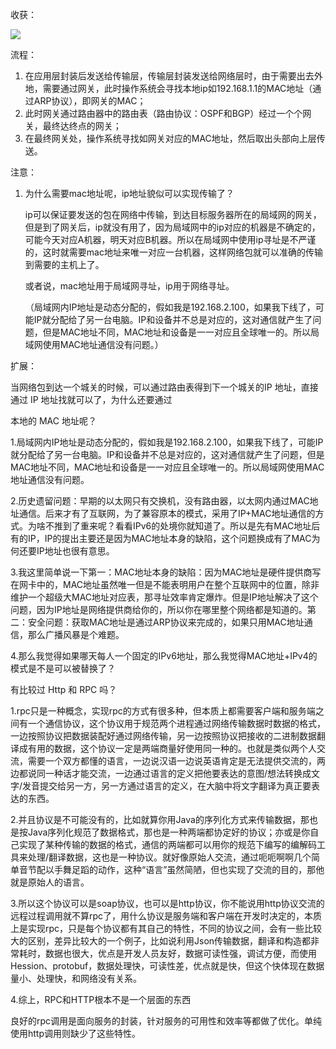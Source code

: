 收获：

![](D:\Work\TyporaNotes\note\计算机网络\趣谈网络协议知识点\pict\购物流程图.png)

流程：

1. 在应用层封装后发送给传输层，传输层封装发送给网络层时，由于需要出去外地，需要通过网关，此时操作系统会寻找本地ip如192.168.1.1的MAC地址（通过ARP协议），即网关的MAC；
2. 此时网关通过路由器中的路由表（路由协议：OSPF和BGP）经过一个个网关，最终达终点的网关；
3. 在最终网关处，操作系统寻找如网关对应的MAC地址，然后取出头部向上层传送。

注意：

1. 为什么需要mac地址呢，ip地址貌似可以实现传输了？

   ip可以保证要发送的包在网络中传输，到达目标服务器所在的局域网的网关，但是到了网关后，ip就没有用了，因为局域网中的ip对应的机器是不确定的，可能今天对应A机器，明天对应B机器。所以在局域网中使用ip寻址是不严谨的，这时就需要mac地址来唯一对应一台机器，这样网络包就可以准确的传输到需要的主机上了。

   或者说，mac地址用于局域网寻址，ip用于网络寻址。

   （局域网内IP地址是动态分配的，假如我是192.168.2.100，如果我下线了，可能IP就分配给了另一台电脑。IP和设备并不总是对应的，这对通信就产生了问题，但是MAC地址不同，MAC地址和设备是一一对应且全球唯一的。所以局域网使用MAC地址通信没有问题。）



扩展：

当网络包到达一个城关的时候，可以通过路由表得到下一个城关的IP 地址，直接通过 IP 地址找就可以了，为什么还要通过

本地的 MAC 地址呢？

1.局域网内IP地址是动态分配的，假如我是192.168.2.100，如果我下线了，可能IP就分配给了另一台电脑。IP和设备并不总是对应的，这对通信就产生了问题，但是MAC地址不同，MAC地址和设备是一一对应且全球唯一的。所以局域网使用MAC地址通信没有问题。

2.历史遗留问题：早期的以太网只有交换机，没有路由器，以太网内通过MAC地址通信。后来才有了互联网，为了兼容原本的模式，采用了IP+MAC地址通信的方式。为啥不推到了重来呢？看看IPv6的处境你就知道了。所以是先有MAC地址后有的IP，IP的提出主要还是因为MAC地址本身的缺陷，这个问题换成有了MAC为何还要IP地址也很有意思。

3.我这里简单说一下第一：MAC地址本身的缺陷：因为MAC地址是硬件提供商写在网卡中的，MAC地址虽然唯一但是不能表明用户在整个互联网中的位置，除非维护一个超级大MAC地址对应表，那寻址效率肯定爆炸。但是IP地址解决了这个问题，因为IP地址是网络提供商给你的，所以你在哪里整个网络都是知道的。第二：安全问题：获取MAC地址是通过ARP协议来完成的，如果只用MAC地址通信，那么广播风暴是个难题。

4.那么我觉得如果哪天每人一个固定的IPv6地址，那么我觉得MAC地址+IPv4的模式是不是可以被替换了？



有比较过 Http 和 RPC 吗？

1.rpc只是一种概念，实现rpc的方式有很多种，但本质上都需要客户端和服务端之间有一个通信协议，这个协议用于规范两个进程通过网络传输数据时数据的格式，一边按照协议把数据装配好通过网络传输，另一边按照协议把接收的二进制数据翻译成有用的数据，这个协议一定是两端商量好使用同一种的。也就是类似两个人交流，需要一个双方都懂的语言，一边说汉语一边说英语肯定是无法提供交流的，两边都说同一种话才能交流，一边通过语言的定义把他要表达的意图/想法转换成文字/发音提交给另一方，另一方通过语言的定义，在大脑中将文字翻译为真正要表达的东西。

2.并且协议是不可能没有的，比如就算你用Java的序列化方式来传输数据，那也是按Java序列化规范了数据格式，那也是一种两端都协定好的协议；亦或是你自己实现了某种传输的数据的格式，通信的两端都可以用你的规范下编写的编解码工具来处理/翻译数据，这也是一种协议。就好像原始人交流，通过呃呃啊啊几个简单音节配以手舞足蹈的动作，这种“语言”虽然简陋，但也实现了交流的目的，那他就是原始人的语言。

3.所以这个协议可以是soap协议，也可以是http协议，你不能说用http协议交流的远程过程调用就不算rpc了，用什么协议是服务端和客户端在开发时决定的，本质上是实现rpc，只是每个协议都有其自己的特性，不同的协议之间，会有一些比较大的区别，差异比较大的一个例子，比如说利用Json传输数据，翻译和构造都非常耗时，数据也很大，优点是开发人员友好，数据可读性强，调试方便，而使用Hession、protobuf，数据处理快，可读性差，优点就是快，但这个快体现在数据量小、处理快，和网络没有关系。

4.综上，RPC和HTTP根本不是一个层面的东西

良好的rpc调用是面向服务的封装，针对服务的可用性和效率等都做了优化。单纯使用http调用则缺少了这些特性。

